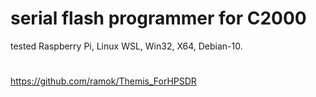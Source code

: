 # serial flash programmer for C2000
tested Raspberry Pi, Linux WSL, Win32, X64, Debian-10.
#
https://github.com/ramok/Themis_ForHPSDR
